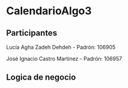 # CalendarioAlgo3

## Participantes

Lucía Agha Zadeh Dehdeh - Padrón: 106905

José Ignacio Castro Martinez - Padrón: 106957

## Logica de negocio